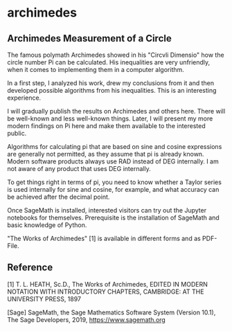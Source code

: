 # archimedes
## Archimedes Measurement of a Circle

The famous polymath Archimedes showed in his "Circvli Dimensio" how the circle number Pi can be calculated. His inequalities are very unfriendly, when it comes to implementing them in a computer algorithm.

In a first step, I analyzed his work, drew my conclusions from it and then developed possible algorithms from his inequalities. This is an interesting experience.

I will gradually publish the results on Archimedes and others here. There will be well-known and less well-known things. Later, I will present my more modern findings on Pi here and make them available to the interested public.

Algorithms for calculating pi that are based on sine and cosine expressions are generally not permitted, as they assume that pi is already known. Modern software products always use RAD instead of DEG internally. I am not aware of any product that uses DEG internally.

To get things right in terms of pi, you need to know whether a Taylor series is used internally for sine and cosine, for example, and what accuracy can be achieved after the decimal point. 

Once SageMath is installed, interested visitors can try out the Jupyter notebooks for themselves. Prerequisite is the installation of SageMath and basic knowledge of Python.

"The Works of Archimedes" [1] is available in different forms and as PDF-File. 

## Reference
[1]      T. L. HEATH, Sc.D., The Works of Archimedes, EDITED IN MODERN NOTATION WITH INTRODUCTORY CHAPTERS, CAMBRIDGE: AT THE UNIVERSITY PRESS, 1897

[Sage]   SageMath, the Sage Mathematics Software System (Version 10.1), The Sage Developers, 2019, https://www.sagemath.org


